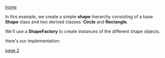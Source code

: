 [home](./page01.md)

In this example, we create a simple **shape** hierarchy consisting of a base **Shape** class and two derived classes: **Circle** and **Rectangle**. 

We'll use a **ShapeFactory** to create instances of the different shape objects. 

Here's our implementation:

[page 2](./page02.md)

